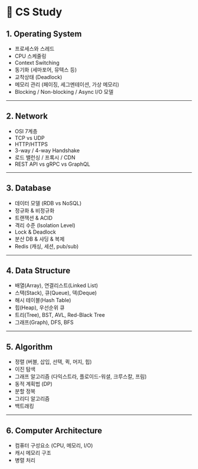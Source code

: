 # 📝 CS Study

## 1. Operating System
- 프로세스와 스레드
- CPU 스케줄링
- Context Switching
- 동기화 (세마포어, 뮤텍스 등)
- 교착상태 (Deadlock)
- 메모리 관리 (페이징, 세그멘테이션, 가상 메모리)
- Blocking / Non-blocking / Async I/O 모델

---

## 2. Network
- OSI 7계층
- TCP vs UDP
- HTTP/HTTPS
- 3-way / 4-way Handshake
- 로드 밸런싱 / 프록시 / CDN
- REST API vs gRPC vs GraphQL

---

## 3. Database
- 데이터 모델 (RDB vs NoSQL)
- 정규화 & 비정규화
- 트랜잭션 & ACID
- 격리 수준 (Isolation Level)
- Lock & Deadlock
- 분산 DB & 샤딩 & 복제
- Redis (캐싱, 세션, pub/sub)

---

## 4. Data Structure
- 배열(Array), 연결리스트(Linked List)
- 스택(Stack), 큐(Queue), 덱(Deque)
- 해시 테이블(Hash Table)
- 힙(Heap), 우선순위 큐
- 트리(Tree), BST, AVL, Red-Black Tree
- 그래프(Graph), DFS, BFS

---

## 5. Algorithm
- 정렬 (버블, 삽입, 선택, 퀵, 머지, 힙)
- 이진 탐색
- 그래프 알고리즘 (다익스트라, 플로이드-워셜, 크루스칼, 프림)
- 동적 계획법 (DP)
- 분할 정복
- 그리디 알고리즘
- 백트래킹

---

## 6. Computer Architecture
- 컴퓨터 구성요소 (CPU, 메모리, I/O)
- 캐시 메모리 구조
- 병렬 처리
